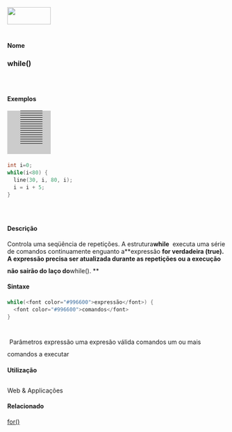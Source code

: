 <img height="40" src="../images/1pix.gif" width="100"/>
<img height="1" src="../images/1pix.gif" width="20"/>
<img height="1" src="../images/1pix.gif" width="555"/>

#### Nome
### while()
<img height="25" src="../images/1pix.gif" width="1"/>

#### Exemplos
<img border="0" height="100" src="media/while_.gif" width="100"/>

```pde
int i=0; 
while(i<80) { 
  line(30, i, 80, i); 
  i = i + 5; 
} 

```
<img height="25" src="../images/1pix.gif" width="1"/>

#### Descrição
Controla uma seqüência de repetições. A estrutura**while**  executa uma série de comandos continuamente enguanto a**expressão **for verdadeira (**true**).
A expressão precisa ser atualizada durante as
repetições ou a execução não
sairão do laço do**while(). **
<img height="25" src="../images/1pix.gif" width="1"/>

#### Sintaxe
```pde
while(<font color="#996600">expressão</font>) {
  <font color="#996600">comandos</font>
}
            
```
<img height="25" src="../images/1pix.gif" width="1"/>
Parâmetros
expressão
uma expresão válida
comandos
um ou mais comandos a executar
<img height="25" src="../images/1pix.gif" width="1"/>

#### Utilização

	
Web & Applicações
<img height="25" src="../images/1pix.gif" width="1"/>

#### Relacionado
[for()](for_)
